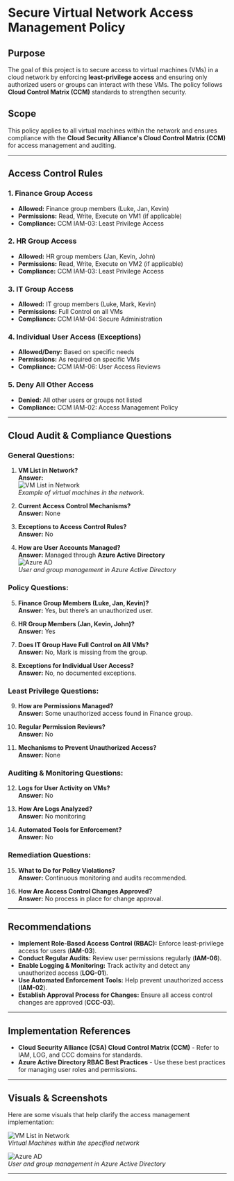 # Secure Virtual Network Access Management Policy

## **Purpose**
The goal of this project is to secure access to virtual machines (VMs) in a cloud network by enforcing **least-privilege access** and ensuring only authorized users or groups can interact with these VMs. The policy follows **Cloud Control Matrix (CCM)** standards to strengthen security.

## **Scope**
This policy applies to all virtual machines within the network and ensures compliance with the **Cloud Security Alliance's Cloud Control Matrix (CCM)** for access management and auditing.

---

## **Access Control Rules**

### 1. Finance Group Access
- **Allowed:** Finance group members (Luke, Jan, Kevin)
- **Permissions:** Read, Write, Execute on VM1 (if applicable)
- **Compliance:** CCM IAM-03: Least Privilege Access

### 2. HR Group Access
- **Allowed:** HR group members (Jan, Kevin, John)
- **Permissions:** Read, Write, Execute on VM2 (if applicable)
- **Compliance:** CCM IAM-03: Least Privilege Access

### 3. IT Group Access
- **Allowed:** IT group members (Luke, Mark, Kevin)
- **Permissions:** Full Control on all VMs
- **Compliance:** CCM IAM-04: Secure Administration

### 4. Individual User Access (Exceptions)
- **Allowed/Deny:** Based on specific needs
- **Permissions:** As required on specific VMs
- **Compliance:** CCM IAM-06: User Access Reviews

### 5. Deny All Other Access
- **Denied:** All other users or groups not listed
- **Compliance:** CCM IAM-02: Access Management Policy

---

## **Cloud Audit & Compliance Questions**

### General Questions:
1. **VM List in Network?**  
   **Answer:**  
   ![VM List in Network](https://i.imgur.com/JZ6xVS0.png)  
   *Example of virtual machines in the network.*

2. **Current Access Control Mechanisms?**  
   **Answer:** None

3. **Exceptions to Access Control Rules?**  
   **Answer:** No

4. **How are User Accounts Managed?**  
   **Answer:** Managed through **Azure Active Directory**  
   ![Azure AD](https://i.imgur.com/565f0Rv.png)  
   *User and group management in Azure Active Directory*

### Policy Questions:
5. **Finance Group Members (Luke, Jan, Kevin)?**  
   **Answer:** Yes, but there’s an unauthorized user.

6. **HR Group Members (Jan, Kevin, John)?**  
   **Answer:** Yes

7. **Does IT Group Have Full Control on All VMs?**  
   **Answer:** No, Mark is missing from the group.

8. **Exceptions for Individual User Access?**  
   **Answer:** No, no documented exceptions.

### Least Privilege Questions:
9. **How are Permissions Managed?**  
   **Answer:** Some unauthorized access found in Finance group.

10. **Regular Permission Reviews?**  
    **Answer:** No

11. **Mechanisms to Prevent Unauthorized Access?**  
    **Answer:** None

### Auditing & Monitoring Questions:
12. **Logs for User Activity on VMs?**  
    **Answer:** No

13. **How Are Logs Analyzed?**  
    **Answer:** No monitoring

14. **Automated Tools for Enforcement?**  
    **Answer:** No

### Remediation Questions:
15. **What to Do for Policy Violations?**  
    **Answer:** Continuous monitoring and audits recommended.

16. **How Are Access Control Changes Approved?**  
    **Answer:** No process in place for change approval.

---

## **Recommendations**

- **Implement Role-Based Access Control (RBAC):** Enforce least-privilege access for users (**IAM-03**).
- **Conduct Regular Audits:** Review user permissions regularly (**IAM-06**).
- **Enable Logging & Monitoring:** Track activity and detect any unauthorized access (**LOG-01**).
- **Use Automated Enforcement Tools:** Help prevent unauthorized access (**IAM-02**).
- **Establish Approval Process for Changes:** Ensure all access control changes are approved (**CCC-03**).

---

## **Implementation References**
- **Cloud Security Alliance (CSA) Cloud Control Matrix (CCM)** - Refer to IAM, LOG, and CCC domains for standards.
- **Azure Active Directory RBAC Best Practices** - Use these best practices for managing user roles and permissions.

---

## **Visuals & Screenshots**
Here are some visuals that help clarify the access management implementation:

![VM List in Network](https://i.imgur.com/JZ6xVS0.png)  
*Virtual Machines within the specified network*

![Azure AD](https://i.imgur.com/565f0Rv.png)  
*User and group management in Azure Active Directory*

---

